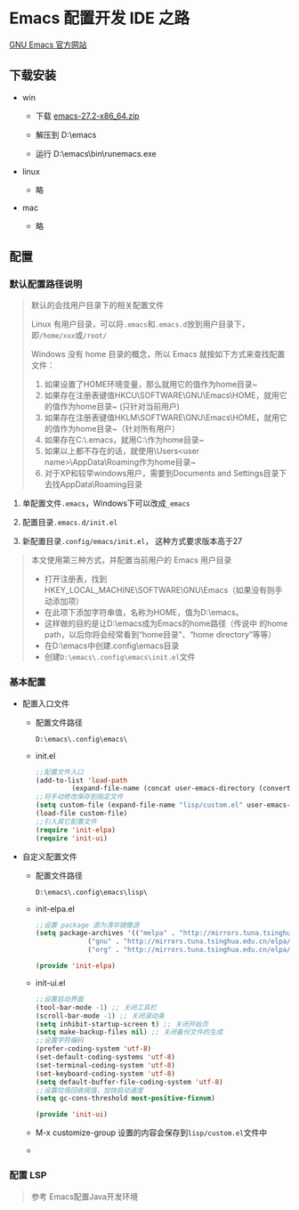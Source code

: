 # Emacs 配置开发 IDE 之路

[GNU Emacs 官方网站](https://www.gnu.org/software/emacs/emacs.html)

## 下载安装

- win

    - 下载 [emacs-27.2-x86_64.zip](https://mirror.us-midwest-1.nexcess.net/gnu/emacs/windows/emacs-27/emacs-27.2-x86_64.zip)

    - 解压到 D:\\emacs
    - 运行 D:\\emacs\bin\runemacs.exe

- linux

    - 略

- mac

    - 略

## 配置

### 默认配置路径说明

> 默认的会找用户目录下的相关配置文件
>
> Linux 有用户目录，可以将`.emacs`和`.emacs.d`放到用户目录下，即`/home/xxx`或`/root/`
>
> Windows 没有 home 目录的概念，所以 Emacs 就按如下方式来查找配置文件：
>
> 1. 如果设置了HOME环境变量，那么就用它的值作为home目录~
> 2. 如果存在注册表键值HKCU\SOFTWARE\GNU\Emacs\HOME，就用它的值作为home目录~ (只针对当前用户)
> 3. 如果存在注册表键值HKLM\SOFTWARE\GNU\Emacs\HOME，就用它的值作为home目录~（针对所有用户）
> 4. 如果存在C:\\.emacs，就用C:\作为home目录~
> 5. 如果以上都不存在的话，就使用<system root>\Users\<user  name>\AppData\Roaming作为home目录~
> 6. 对于XP和较早windows用户，需要到Documents and  Settings目录下去找AppData\Roaming目录

1. 单配置文件`.emacs`，Windows下可以改成`_emacs`

2. 配置目录`.emacs.d/init.el`

3. 新配置目录`.config/emacs/init.el`， 这种方式要求版本高于27

> 本文使用第三种方式，并配置当前用户的 Emacs 用户目录
>
> - 打开注册表，找到HKEY_LOCAL_MACHINE\SOFTWARE\GNU\Emacs（如果没有则手动添加项）
> - 在此项下添加字符串值，名称为HOME，值为D:\emacs。
> - 这样做的目的是让D:\emacs成为Emacs的home路径（传说中 的home path，以后你将会经常看到“home目录”、“home directory”等等）
> - 在D:\\emacs中创建.config\emacs目录
> - 创建`D:\emacs\.config\emacs\init.el`文件

### 基本配置

- 配置入口文件

    - 配置文件路径

        `D:\emacs\.config\emacs\`

    - init.el

        ```lisp
        ;;配置文件入口
        (add-to-list 'load-path
        	     (expand-file-name (concat user-emacs-directory (convert-standard-filename "lisp/"))))
        ;;将手动修改保存到指定文件
        (setq custom-file (expand-file-name "lisp/custom.el" user-emacs-directory))
        (load-file custom-file)
        ;;引入其它配置文件
        (require 'init-elpa)
        (require 'init-ui)
        ```

- 自定义配置文件

    - 配置文件路径

        `D:\emacs\.config\emacs\lisp\`

    - init-elpa.el

        ```lisp
        ;;设置 package 源为清华镜像源
        (setq package-archives '(("melpa" . "http://mirrors.tuna.tsinghua.edu.cn/elpa/melpa/")
        			 ("gnu" . "http://mirrors.tuna.tsinghua.edu.cn/elpa/gnu/")
        			 ("org" . "http://mirrors.tuna.tsinghua.edu.cn/elpa/org/")))
        
        (provide 'init-elpa)
        ```

    - init-ui.el

        ```lisp
        ;;设置启动界面
        (tool-bar-mode -1) ;; 关闭工具栏
        (scroll-bar-mode -1) ;; 关闭滚动条
        (setq inhibit-startup-screen t) ;; 关闭开始页
        (setq make-backup-files nil) ;; 关闭备份文件的生成
        ;;设置字符编码
        (prefer-coding-system 'utf-8)
        (set-default-coding-systems 'utf-8)
        (set-terminal-coding-system 'utf-8)
        (set-keyboard-coding-system 'utf-8)
        (setq default-buffer-file-coding-system 'utf-8)
        ;;设置垃圾回收阈值，加快启动速度
        (setq gc-cons-threshold most-positive-fixnum)
        
        (provide 'init-ui)
        ```
        
    - M-x customize-group 设置的内容会保存到`lisp/custom.el`文件中
    
    - 

### 配置 LSP

> 参考 Emacs配置Java开发环境